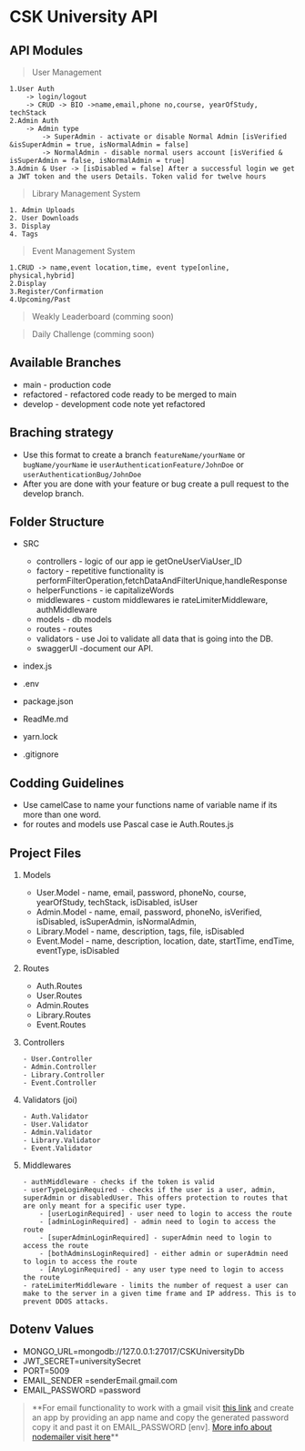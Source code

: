 # CSK University API

## API Modules

> User Management

    1.User Auth
        -> login/logout
        -> CRUD -> BIO ->name,email,phone no,course, yearOfStudy, techStack
    2.Admin Auth
        -> Admin type
            -> SuperAdmin - activate or disable Normal Admin [isVerified &isSuperAdmin = true, isNormalAdmin = false]
            -> NormalAdmin - disable normal users account [isVerified & isSuperAdmin = false, isNormalAdmin = true]
    3.Admin & User -> [isDisabled = false] After a successful login we get a JWT token and the users Details. Token valid for twelve hours

> Library Management System

    1. Admin Uploads
    2. User Downloads
    3. Display
    4. Tags

> Event Management System

    1.CRUD -> name,event location,time, event type[online, physical,hybrid]
    2.Display
    3.Register/Confirmation
    4.Upcoming/Past

> Weakly Leaderboard (comming soon)

> Daily Challenge (comming soon)

## Available Branches

- main - production code
- refactored - refactored code ready to be merged to main
- develop - development code note yet refactored

## Braching strategy

- Use this format to create a branch `featureName/yourName` or `bugName/yourName` ie `userAuthenticationFeature/JohnDoe` or `userAuthenticationBug/JohnDoe`
- After you are done with your feature or bug create a pull request to the develop branch.

## Folder Structure

- SRC

  - controllers - logic of our app ie getOneUserViaUser_ID
  - factory - repetitive functionality is performFilterOperation,fetchDataAndFilterUnique,handleResponse
  - helperFunctions - ie capitalizeWords
  - middlewares - custom middlewares ie rateLimiterMiddleware, authMiddleware
  - models - db models
  - routes - routes
  - validators - use Joi to validate all data that is going into the DB.
  - swaggerUI -document our API.

- index.js
- .env
- package.json
- ReadMe.md
- yarn.lock
- .gitignore

## Codding Guidelines

- Use camelCase to name your functions name of variable name if its more than one word.
- for routes and models use Pascal case ie Auth.Routes.js

## Project Files

1.  Models

    - User.Model - name, email, password, phoneNo, course, yearOfStudy, techStack, isDisabled, isUser
    - Admin.Model - name, email, password, phoneNo, isVerified, isDisabled, isSuperAdmin, isNormalAdmin,
    - Library.Model - name, description, tags, file, isDisabled
    - Event.Model - name, description, location, date, startTime, endTime, eventType, isDisabled

2.  Routes

    - Auth.Routes
    - User.Routes
    - Admin.Routes
    - Library.Routes
    - Event.Routes

3.  Controllers

        - User.Controller
        - Admin.Controller
        - Library.Controller
        - Event.Controller

4.  Validators (joi)

        - Auth.Validator
        - User.Validator
        - Admin.Validator
        - Library.Validator
        - Event.Validator

5.  Middlewares

        - authMiddleware - checks if the token is valid
        - userTypeLoginRequired - checks if the user is a user, admin, superAdmin or disabledUser. This offers protection to routes that are only meant for a specific user type.
            - [userLoginRequired] - user need to login to access the route
            - [adminLoginRequired] - admin need to login to access the route
            - [superAdminLoginRequired] - superAdmin need to login to access the route
            - [bothAdminsLoginRequired] - either admin or superAdmin need to login to access the route
            - [AnyLoginRequired] - any user type need to login to access the route
        - rateLimiterMiddleware - limits the number of request a user can make to the server in a given time frame and IP address. This is to prevent DDOS attacks.

## Dotenv Values

- MONGO_URL=mongodb://127.0.0.1:27017/CSKUniversityDb
- JWT_SECRET=universitySecret
- PORT=5009
- EMAIL_SENDER =senderEmail.gmail.com
- EMAIL_PASSWORD =password

> \*\*For email functionality to work with a gmail visit [this link](https://myaccount.google.com/apppasswords?pli=1&rapt=AEjHL4MAyZMTo4Iu6mJAeW1ZhLXbUgJpVRUsRnEsDAM4Nfk5lQHlWRP-1ovJgOhbcFqQ0Kx-a_oAtdUYxjFpXR3Lgiu6_2E5sw) and create an app by providing an app name and copy the generated password copy it and past it on EMAIL_PASSWORD [env]. [More info about nodemailer visit here](https://nodemailer.com/usage/using-gmail/)\*\*
